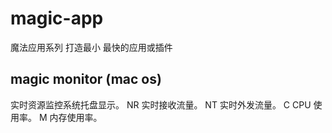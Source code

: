 # magic-app
魔法应用系列 打造最小 最快的应用或插件

## magic monitor (mac os)
实时资源监控系统托盘显示。
NR 实时接收流量。
NT 实时外发流量。
C  CPU 使用率。
M  内存使用率。
